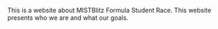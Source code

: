 This is a website about MISTBlitz Formula Student Race. This website presents who we are and what our goals.
